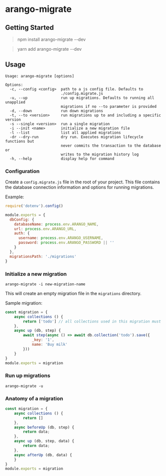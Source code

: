 # arango-migrate

## Getting Started

> npm install arango-migrate --dev

> yarn add arango-migrate --dev

## Usage

```
Usage: arango-migrate [options]

Options:
  -c, --config <config>  path to a js config file. Defaults to
                         ./config.migrate.js
  -u, --up               run up migrations. Defaults to running all unapplied
                         migrations if no --to parameter is provided
  -d, --down             run down migrations
  -t, --to <version>     run migrations up to and including a specific version
  -s --single <version>  run a single migration
  -i --init <name>       initialize a new migration file
  -l --list              list all applied migrations
  -dr --dry-run          dry run. Executes migration lifecycle functions but
                         never commits the transaction to the database or
                         writes to the migration history log
  -h, --help             display help for command

```

### Configuration

Create a `config.migrate.js` file in the root of your project. This file contains the database connection information and options for running migrations.

Example:

```js
require('dotenv').config()

module.exports = {
  dbConfig: {
    databaseName: process.env.ARANGO_NAME,
    url: process.env.ARANGO_URL,
    auth: {
      username: process.env.ARANGO_USERNAME,
      password: process.env.ARANGO_PASSWORD || ''
    }
  },
  migrationsPath: './migrations'
}
```

### Initialize a new migration

`arango-migrate -i new-migration-name`

This will create an empty migration file in the `migrations` directory.

Sample migration:

```javascript
const migration = {
    async collections () {
        return ['todo'] // all collections used in this migration must be defined here
    },
    async up (db, step) {
        await step(async () => await db.collection('todo').save({
            _key: '1',
            name: 'Buy milk'
        }))
    }
}
module.exports = migration
```

### Run up migrations

`arango-migrate -u`

### Anatomy of a migration

```javascript
const migration = {
    async collections () {
        return []
    },
    async beforeUp (db, step) {
        return data;
    },
    async up (db, step, data) {
        return data;
    },
    async afterUp (db, data) {
    }
}
module.exports = migration
```
